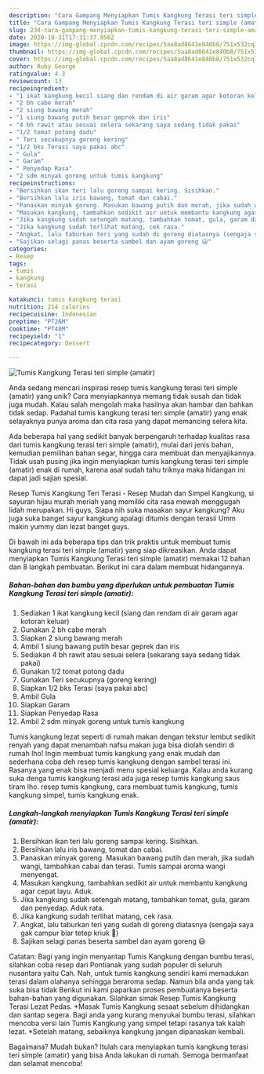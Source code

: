 ```yaml
---
description: "Cara Gampang Menyiapkan Tumis Kangkung Terasi teri simple (amatir), Bikin Ngiler"
title: "Cara Gampang Menyiapkan Tumis Kangkung Terasi teri simple (amatir), Bikin Ngiler"
slug: 234-cara-gampang-menyiapkan-tumis-kangkung-terasi-teri-simple-amatir-bikin-ngiler
date: 2020-10-31T17:31:37.056Z
image: https://img-global.cpcdn.com/recipes/5aa8ad8641e840b8/751x532cq70/tumis-kangkung-terasi-teri-simple-amatir-foto-resep-utama.jpg
thumbnail: https://img-global.cpcdn.com/recipes/5aa8ad8641e840b8/751x532cq70/tumis-kangkung-terasi-teri-simple-amatir-foto-resep-utama.jpg
cover: https://img-global.cpcdn.com/recipes/5aa8ad8641e840b8/751x532cq70/tumis-kangkung-terasi-teri-simple-amatir-foto-resep-utama.jpg
author: Ruby George
ratingvalue: 4.3
reviewcount: 13
recipeingredient:
- "1 ikat kangkung kecil siang dan rendam di air garam agar kotoran keluar"
- "2 bh cabe merah"
- "2 siung bawang merah"
- "1 siung bawang putih besar geprek dan iris"
- "4 bh rawit atau sesuai selera sekarang saya sedang tidak pakai"
- "1/2 tomat potong dadu"
- " Teri secukupnya goreng kering"
- "1/2 bks Terasi saya pakai abc"
- " Gula"
- " Garam"
- " Penyedap Rasa"
- "2 sdm minyak goreng untuk tumis kangkung"
recipeinstructions:
- "Bersihkan ikan teri lalu goreng sampai kering. Sisihkan."
- "Bersihkan lalu iris bawang, tomat dan cabai."
- "Panaskan minyak goreng. Masukan bawang putih dan merah, jika sudah wangi, tambahkan cabai dan terasi. Tumis sampai aroma wangi menyengat."
- "Masukan kangkung, tambahkan sedikit air untuk membantu kangkung agar cepat layu. Aduk."
- "Jika kangkung sudah setengah matang, tambahkan tomat, gula, garam dan penyedap. Aduk rata."
- "Jika kangkung sudah terlihat matang, cek rasa."
- "Angkat, lalu taburkan teri yang sudah di goreng diatasnya (sengaja saya gak campur biar tetep kriuk 🤗)"
- "Sajikan selagi panas beserta sambel dan ayam goreng 😃"
categories:
- Resep
tags:
- tumis
- kangkung
- terasi

katakunci: tumis kangkung terasi 
nutrition: 214 calories
recipecuisine: Indonesian
preptime: "PT26M"
cooktime: "PT48M"
recipeyield: "1"
recipecategory: Dessert

---
```



![Tumis Kangkung Terasi teri simple (amatir)](https://img-global.cpcdn.com/recipes/5aa8ad8641e840b8/751x532cq70/tumis-kangkung-terasi-teri-simple-amatir-foto-resep-utama.jpg)

Anda sedang mencari inspirasi resep tumis kangkung terasi teri simple (amatir) yang unik? Cara menyiapkannya memang tidak susah dan tidak juga mudah. Kalau salah mengolah maka hasilnya akan hambar dan bahkan tidak sedap. Padahal tumis kangkung terasi teri simple (amatir) yang enak selayaknya punya aroma dan cita rasa yang dapat memancing selera kita.

Ada beberapa hal yang sedikit banyak berpengaruh terhadap kualitas rasa dari tumis kangkung terasi teri simple (amatir), mulai dari jenis bahan, kemudian pemilihan bahan segar, hingga cara membuat dan menyajikannya. Tidak usah pusing jika ingin menyiapkan tumis kangkung terasi teri simple (amatir) enak di rumah, karena asal sudah tahu triknya maka hidangan ini dapat jadi sajian spesial.

Resep Tumis Kangkung Teri Terasi - Resep Mudah dan Simpel Kangkung, si sayuran hijau murah meriah yang memiliki cita rasa mewah menggugah lidah merupakan. Hi guys, Siapa nih suka masakan sayur kangkung? Aku juga suka banget sayur kangkung apalagi ditumis dengan terasii Umm makin yummy dan lezat banget guys.


Di bawah ini ada beberapa tips dan trik praktis untuk membuat tumis kangkung terasi teri simple (amatir) yang siap dikreasikan. Anda dapat menyiapkan Tumis Kangkung Terasi teri simple (amatir) memakai 12 bahan dan 8 langkah pembuatan. Berikut ini cara dalam membuat hidangannya.

<!--inarticleads1-->

##### Bahan-bahan dan bumbu yang diperlukan untuk pembuatan Tumis Kangkung Terasi teri simple (amatir):

1. Sediakan 1 ikat kangkung kecil (siang dan rendam di air garam agar kotoran keluar)
1. Gunakan 2 bh cabe merah
1. Siapkan 2 siung bawang merah
1. Ambil 1 siung bawang putih besar geprek dan iris
1. Sediakan 4 bh rawit atau sesuai selera (sekarang saya sedang tidak pakai)
1. Gunakan 1/2 tomat potong dadu
1. Gunakan  Teri secukupnya (goreng kering)
1. Siapkan 1/2 bks Terasi (saya pakai abc)
1. Ambil  Gula
1. Siapkan  Garam
1. Siapkan  Penyedap Rasa
1. Ambil 2 sdm minyak goreng untuk tumis kangkung


Tumis kangkung lezat seperti di rumah makan dengan tekstur lembut sedikit renyah yang dapat menambah nafsu makan juga bisa diolah sendiri di rumah lho! Ingin membuat tumis kangkung yang enak mudah dan sederhana coba deh resep tumis kangkung dengan sambel terasi ini. Rasanya yang enak bisa menjadi menu spesial keluarga. Kalau anda kurang suka denga tumis kangkung terasi ada juga resep tumis kangkung saus tiram lho. resep tumis kangkung, cara membuat tumis kangkung, tumis kangkung simpel, tumis kangkung enak. 

<!--inarticleads2-->

##### Langkah-langkah menyiapkan Tumis Kangkung Terasi teri simple (amatir):

1. Bersihkan ikan teri lalu goreng sampai kering. Sisihkan.
1. Bersihkan lalu iris bawang, tomat dan cabai.
1. Panaskan minyak goreng. Masukan bawang putih dan merah, jika sudah wangi, tambahkan cabai dan terasi. Tumis sampai aroma wangi menyengat.
1. Masukan kangkung, tambahkan sedikit air untuk membantu kangkung agar cepat layu. Aduk.
1. Jika kangkung sudah setengah matang, tambahkan tomat, gula, garam dan penyedap. Aduk rata.
1. Jika kangkung sudah terlihat matang, cek rasa.
1. Angkat, lalu taburkan teri yang sudah di goreng diatasnya (sengaja saya gak campur biar tetep kriuk 🤗)
1. Sajikan selagi panas beserta sambel dan ayam goreng 😃


Catatan: Bagi yang ingin menyantap Tumis Kangkung dengan bumbu terasi, silahkan coba resep dari Pontianak yang sudah populer di seluruh nusantara yaitu Cah. Nah, untuk tumis kangkung sendiri kami memadukan terasi dalam olahanya sehingga beraroma sedap. Namun bila anda yang tak suka bisa tidak Berikut ini kami paparkan proses pembuatanya beserta bahan-bahan yang digunakan. Silahkan simak Resep Tumis Kangkung Terasi Lezat Pedas. *Masak Tumis Kangkung sesaat sebelum dihidangkan dan santap segera. Bagi anda yang kurang menyukai bumbu terasi, silahkan mencoba versi lain Tumis Kangkung yang simpel tetapi rasanya tak kalah lezat. *Setelah matang, sebaiknya kangkung jangan dipanaskan kembali. 

Bagaimana? Mudah bukan? Itulah cara menyiapkan tumis kangkung terasi teri simple (amatir) yang bisa Anda lakukan di rumah. Semoga bermanfaat dan selamat mencoba!
